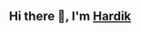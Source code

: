 <h2 align="center">Hi there 👋, I'm <a href="https://github.com/Shardik04">Hardik</a></h2>
<h3 align="center"></h3>
